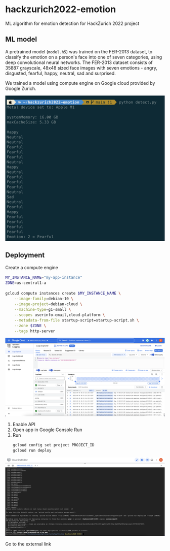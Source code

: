 # hackzurich2022-emotion

ML algorithm for emotion detection for HackZurich 2022 project

## ML model

A pretrained model (`model.h5`) was trained on the FER-2013 dataset, to classify the emotion on a person's face into one of seven categories, using deep convolutional neural networks. The FER-2013 dataset consists of 35887 grayscale, 48x48 sized face images with seven emotions - angry, disgusted, fearful, happy, neutral, sad and surprised.

We trained a model using compute engine on Google cloud provided by Google Zurich.

![alt text](img/hz2022-emotion-results.png "Emotion results")

## Deployment

Create a compute engine

```sh
MY_INSTANCE_NAME="my-app-instance"
ZONE=us-central1-a

gcloud compute instances create $MY_INSTANCE_NAME \
    --image-family=debian-10 \
    --image-project=debian-cloud \
    --machine-type=g1-small \
    --scopes userinfo-email,cloud-platform \
    --metadata-from-file startup-script=startup-script.sh \
    --zone $ZONE \
    --tags http-server
```

![alt text](img/hz2022-gce-engine.png)

1. Enable API
2. Open app in Google Console Run
3. Run
    ```sh
    gcloud config set project PROJECT_ID
    gcloud run deploy
    ```

![alt text](img/hz2022-deploy.png)

Go to the external link
